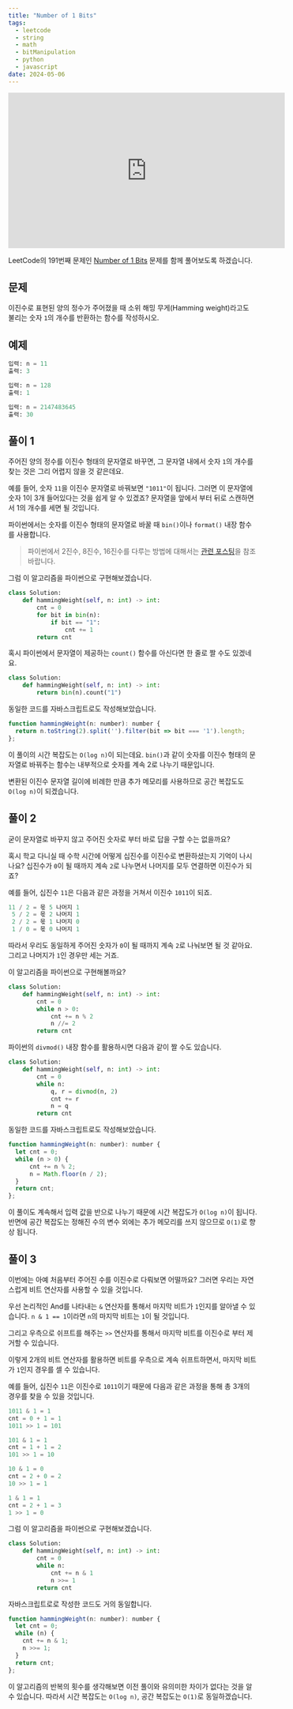 ```yaml
---
title: "Number of 1 Bits"
tags:
  - leetcode
  - string
  - math
  - bitManipulation
  - python
  - javascript
date: 2024-05-06
---
```


<iframe width="560" height="315" src="https://www.youtube.com/embed/DwNEyAKmUoE?si=8Y6FMLru5ftBIJJP" title="YouTube video player" frameborder="0" allow="accelerometer; autoplay; clipboard-write; encrypted-media; gyroscope; picture-in-picture; web-share" referrerpolicy="strict-origin-when-cross-origin" allowfullscreen></iframe>

LeetCode의 191번째 문제인 [Number of 1 Bits](https://leetcode.com/problems/number-of-1-bits/) 문제를 함께 풀어보도록 하겠습니다.

## 문제

이진수로 표현된 양의 정수가 주어졌을 때 소위 해밍 무게(Hamming weight)라고도 불리는 숫자 `1`의 개수를 반환하는 함수를 작성하시오.

## 예제

```py
입력: n = 11
출력: 3
```

```py
입력: n = 128
출력: 1
```

```py
입력: n = 2147483645
출력: 30
```

## 풀이 1

주어진 양의 정수를 이진수 형태의 문자열로 바꾸면, 그 문자열 내에서 숫자 `1`의 개수를 찾는 것은 그리 어렵지 않을 것 같은데요.

예를 들어, 숫자 `11`을 이진수 문자열로 바꿔보면 `"1011"`이 됩니다.
그러면 이 문자열에 숫자 1이 3개 들어있다는 것을 쉽게 알 수 있겠죠?
문자열을 앞에서 부터 뒤로 스캔하면서 1의 개수를 세면 될 것입니다.

파이썬에서는 숫자를 이진수 형태의 문자열로 바꿀 때 `bin()`이나 `format()` 내장 함수를 사용합니다.

> 파이썬에서 2진수, 8진수, 16진수를 다루는 방법에 대해서는 [관련 포스팅](https://www.daleseo.com/python-int-bases/)을 참조 바랍니다.

그럼 이 알고리즘을 파이썬으로 구현해보겠습니다.

```py
class Solution:
    def hammingWeight(self, n: int) -> int:
        cnt = 0
        for bit in bin(n):
            if bit == "1":
                cnt += 1
        return cnt
```

혹시 파이썬에서 문자열이 제공하는 `count()` 함수를 아신다면 한 줄로 짤 수도 있겠네요.

```py
class Solution:
    def hammingWeight(self, n: int) -> int:
        return bin(n).count("1")
```

동일한 코드를 자바스크립트로도 작성해보았습니다.

```js
function hammingWeight(n: number): number {
  return n.toString(2).split('').filter(bit => bit === '1').length;
};
```

이 풀이의 시간 복잡도는 `O(log n)`이 되는데요.
`bin()`과 같이 숫자를 이진수 형태의 문자열로 바꿔주는 함수는 내부적으로 숫자를 계속 2로 나누기 때문입니다.

변환된 이진수 문자열 길이에 비례한 만큼 추가 메모리를 사용하므로 공간 복잡도도 `O(log n)`이 되겠습니다.

## 풀이 2

굳이 문자열로 바꾸지 않고 주어진 숫자로 부터 바로 답을 구할 수는 없을까요?

혹시 학교 다니실 때 수학 시간에 어떻게 십진수를 이진수로 변환하셨는지 기억이 나시나요?
십진수가 `0`이 될 때까지 계속 `2`로 나누면서 나머지를 모두 연결하면 이진수가 되죠?

예를 들어, 십진수 `11`은 다음과 같은 과정을 거쳐서 이진수 `1011`이 되죠.

```py
11 / 2 = 몫 5 나머지 1
 5 / 2 = 몫 2 나머지 1
 2 / 2 = 몫 1 나머지 0
 1 / 0 = 몫 0 나머지 1
```

따라서 우리도 동일하게 주어진 숫자가 `0`이 될 때까지 계속 `2`로 나눠보면 될 것 같아요.
그리고 나머지가 `1`인 경우만 세는 거죠.

이 알고리즘을 파이썬으로 구현해볼까요?

```py
class Solution:
    def hammingWeight(self, n: int) -> int:
        cnt = 0
        while n > 0:
            cnt += n % 2
            n //= 2
        return cnt
```

파이썬의 `divmod()` 내장 함수를 활용하시면 다음과 같이 짤 수도 있습니다.

```py
class Solution:
    def hammingWeight(self, n: int) -> int:
        cnt = 0
        while n:
            q, r = divmod(n, 2)
            cnt += r
            n = q
        return cnt
```

동일한 코드를 자바스크립트로도 작성해보았습니다.

```js
function hammingWeight(n: number): number {
  let cnt = 0;
  while (n > 0) {
      cnt += n % 2;
      n = Math.floor(n / 2);
  }
  return cnt;
};
```

이 풀이도 계속해서 입력 값을 반으로 나누기 때문에 시간 복잡도가 `O(log n)`이 됩니다.
반면에 공간 복잡도는 정해진 수의 변수 외에는 추가 메모리를 쓰지 않으므로 `O(1)`로 향상 됩니다.

## 풀이 3

이번에는 아예 처음부터 주어진 수를 이진수로 다뤄보면 어떨까요?
그러면 우리는 자연스럽게 비트 연산자를 사용할 수 있을 것입니다.

우선 논리적인 And를 나타내는 `&` 연산자를 통해서 마지막 비트가 `1`인지를 알아낼 수 있습니다.
`n & 1 == 1`이라면 `n`의 마지막 비트는 `1`이 될 것입니다.

그리고 우측으로 쉬프트를 해주는 `>>` 연산자를 통해서 마지막 비트를 이진수로 부터 제거할 수 있습니다.

이렇게 2개의 비트 연산자를 활용하면 비트를 우측으로 계속 쉬프트하면서, 마지막 비트가 `1`인지 경우를 셀 수 있습니다.

예를 들어, 십진수 `11`은 이진수로 `1011`이기 때문에 다음과 같은 과정을 통해 총 3개의 경우를 찾을 수 있을 것입니다.

```py
1011 & 1 = 1
cnt = 0 + 1 = 1
1011 >> 1 = 101

101 & 1 = 1
cnt = 1 + 1 = 2
101 >> 1 = 10

10 & 1 = 0
cnt = 2 + 0 = 2
10 >> 1 = 1

1 & 1 = 1
cnt = 2 + 1 = 3
1 >> 1 = 0
```

그럼 이 알고리즘을 파이썬으로 구현해보겠습니다.

```py
class Solution:
    def hammingWeight(self, n: int) -> int:
        cnt = 0
        while n:
            cnt += n & 1
            n >>= 1
        return cnt
```

자바스크립트로로 작성한 코드도 거의 동일합니다.

```js
function hammingWeight(n: number): number {
  let cnt = 0;
  while (n) {
    cnt += n & 1;
    n >>= 1;
  }
  return cnt;
};
```

이 알고리즘의 반복의 횟수를 생각해보면 이전 풀이와 유의미한 차이가 없다는 것을 알 수 있습니다.
따라서 시간 복잡도는 `O(log n)`, 공간 복잡도는 `O(1)`로 동일하겠습니다.
